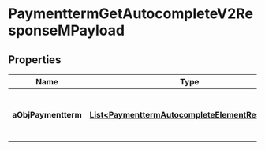 

# PaymenttermGetAutocompleteV2ResponseMPayload

## Properties

Name | Type | Description | Notes
------------ | ------------- | ------------- | -------------
**aObjPaymentterm** | [**List&lt;PaymenttermAutocompleteElementResponse&gt;**](PaymenttermAutocompleteElementResponse.md) | An array of Paymentterm autocomplete element response. | 




